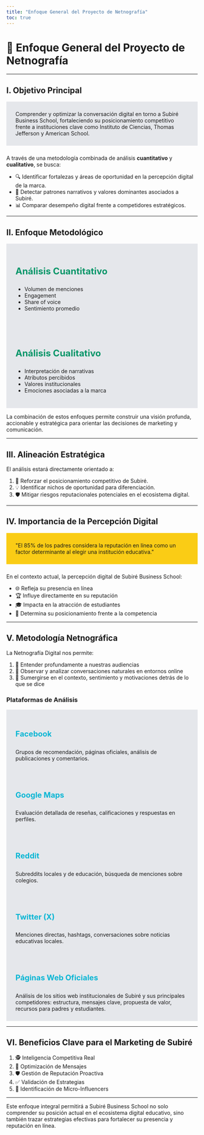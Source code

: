 ```yaml
---
title: "Enfoque General del Proyecto de Netnografía"
toc: true
---
```


# 🎯 Enfoque General del Proyecto de Netnografía

---

## I. Objetivo Principal

<div class="card" style="background: #E5E7EB; padding: 1.5rem; margin-bottom: 1.5rem;">
Comprender y optimizar la conversación digital en torno a Subiré Business School, fortaleciendo su posicionamiento competitivo frente a instituciones clave como Instituto de Ciencias, Thomas Jefferson y American School.
</div>

A través de una metodología combinada de análisis **cuantitativo** y **cualitativo**, se busca:

- 🔍 Identificar fortalezas y áreas de oportunidad en la percepción digital de la marca.
- 🧠 Detectar patrones narrativos y valores dominantes asociados a Subiré.
- 📊 Comparar desempeño digital frente a competidores estratégicos.

---

## II. Enfoque Metodológico

<div class="grid grid-cols-2 gap-8">

<div class="card" style="background: #E5E7EB; padding: 1.5rem;">
  <h3 style="font-size: 1.5rem; color: #059669;">Análisis Cuantitativo</h3>
  <ul>
    <li>Volumen de menciones</li>
    <li>Engagement</li>
    <li>Share of voice</li>
    <li>Sentimiento promedio</li>
  </ul>
</div>

<div class="card" style="background: #E5E7EB; padding: 1.5rem;">
  <h3 style="font-size: 1.5rem; color: #059669;">Análisis Cualitativo</h3>
  <ul>
    <li>Interpretación de narrativas</li>
    <li>Atributos percibidos</li>
    <li>Valores institucionales</li>
    <li>Emociones asociadas a la marca</li>
  </ul>
</div>

</div>

La combinación de estos enfoques permite construir una visión profunda, accionable y estratégica para orientar las decisiones de marketing y comunicación.

---

## III. Alineación Estratégica

El análisis estará directamente orientado a:

1. 🚀 Reforzar el posicionamiento competitivo de Subiré.
2. 💡 Identificar nichos de oportunidad para diferenciación.
3. 🛡️ Mitigar riesgos reputacionales potenciales en el ecosistema digital.

---

## IV. Importancia de la Percepción Digital

<div class="tip" label="Dato clave: Decisión de padres" style="background: #FACC15; padding: 1.5rem; margin-bottom: 1.5rem;">
"El 85% de los padres considera la reputación en línea como un factor determinante al elegir una institución educativa."
</div>

En el contexto actual, la percepción digital de Subiré Business School:

- 🌐 Refleja su presencia en línea
- 🏆 Influye directamente en su reputación
- 🎓 Impacta en la atracción de estudiantes
- 🏅 Determina su posicionamiento frente a la competencia

---

## V. Metodología Netnográfica

La Netnografía Digital nos permite:

1. 👥 Entender profundamente a nuestras audiencias
2. 💬 Observar y analizar conversaciones naturales en entornos online
3. 🔬 Sumergirse en el contexto, sentimiento y motivaciones detrás de lo que se dice

### Plataformas de Análisis

<div class="grid grid-cols-4 gap-8">

<div class="card" style="background: #E5E7EB; padding: 1.5rem;">
  <h4 style="font-size: 1.25rem; color: #06B6D4;">Facebook</h4>
  Grupos de recomendación, páginas oficiales, análisis de publicaciones y comentarios.
</div>

<div class="card" style="background: #E5E7EB; padding: 1.5rem;">
  <h4 style="font-size: 1.25rem; color: #06B6D4;">Google Maps</h4>
  Evaluación detallada de reseñas, calificaciones y respuestas en perfiles.
</div>

<div class="card" style="background: #E5E7EB; padding: 1.5rem;">
  <h4 style="font-size: 1.25rem; color: #06B6D4;">Reddit</h4>
  Subreddits locales y de educación, búsqueda de menciones sobre colegios.
</div>

<div class="card" style="background: #E5E7EB; padding: 1.5rem;">
  <h4 style="font-size: 1.25rem; color: #06B6D4;">Twitter (X)</h4>
  Menciones directas, hashtags, conversaciones sobre noticias educativas locales.
</div>

<div class="card" style="background: #E5E7EB; padding: 1.5rem;">
  <h4 style="font-size: 1.25rem; color: #06B6D4;">Páginas Web Oficiales</h4>
  Análisis de los sitios web institucionales de Subiré y sus principales competidores: estructura, mensajes clave, propuesta de valor, recursos para padres y estudiantes.
</div>

</div>

---

## VI. Beneficios Clave para el Marketing de Subiré

1. 🕵️ Inteligencia Competitiva Real
2. 📢 Optimización de Mensajes
3. 🛡️ Gestión de Reputación Proactiva
4. ✅ Validación de Estrategias
5. 🌟 Identificación de Micro-Influencers

---

Este enfoque integral permitirá a Subiré Business School no solo comprender su posición actual en el ecosistema digital educativo, sino también trazar estrategias efectivas para fortalecer su presencia y reputación en línea.